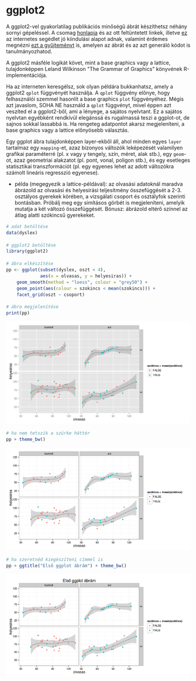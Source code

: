 # ggplot2 

A ggplot2-vel gyakorlatilag publikációs minőségű ábrát készíthetsz néhány 
sornyi gépeléssel. A csomag [honlapja](http://ggplot2.org/) és az ott 
feltüntetett linkek, illetve [ez](http://www.cookbook-r.com/Graphs/) az 
internetes segédlet jó kiindulási alapot adnak, valamint érdemes megnézni [ezt a gyűjteményt](http://shiny.stat.ubc.ca/r-graph-catalog/) is, amelyen az 
ábrát és az azt generáló kódot is tanulmányozhatod.

A ggplot2 másféle logikát követ, mint a base graphics vagy a lattice,
tulajdonképpen Leland Wilkinson "The Grammar of Graphics" könyvének 
R-implementációja. 

Ha az interneten keresgélsz, sok olyan példára bukkanhatsz, amely a ggplot2
`qplot` függvényét használja. A `qplot` függvény előnye, hogy felhasználói
szemmel hasonlít a base graphics `plot` függvényéhez. Mégis azt javaslom,
SOHA NE használd a `qplot` függvényt, mivel éppen azt veszíted el a ggplot2-ből,
ami a lényege, a sajátos nyelvtant. Ez a sajátos nyelvtan egyébként rendkívül
elegánssá és rugalmassá teszi a ggplot-ot, de sajnos sokkal lassabbá is. Ha
rengeteg adatpontot akarsz megjeleníteni, a base graphics vagy a lattice 
előnyösebb választás.

Egy ggplot ábra tulajdonképpen layer-ekből áll, ahol minden egyes `layer` 
tartalmaz egy `mapping`-et, azaz bizonyos változók leképezését valamilyen
grafikai paraméterré (pl. x vagy y tengely, szín, méret, alak stb.), egy 
`geom`-ot, azaz geometriai alakzatot (pl. pont, vonal, poligon stb.), és egy
esetleges statisztikai transzformációt (pl. egy egyenes lehet az adott 
változókra számolt lineáris regresszió egyenese).

- példa (megegyezik a lattice-példával): az olvasási adatoknál 
maradva ábrázold az olvasási és helyesírási teljesítmény összefüggését a 2-3. 
osztályos gyerekek körében, a vizsgálati csoport és osztályfok szerinti bontásban. Próbálj meg egy simításos görbét is megjeleníteni, amelyik mutatja a két változó összefüggését. Bónusz: ábrázold eltérő színnel az átlag alatti szókincsű gyerekeket.


```r
# adat betöltése
data(dyslex)

# ggplot2 betöltése
library(ggplot2)

# ábra elkészítése
pp <- ggplot(subset(dyslex, oszt < 4), 
             aes(x = olvasas, y = helyesiras)) +
    geom_smooth(method = "loess", colour = "grey50") +
    geom_point(aes(colour = szokincs < mean(szokincs))) + 
    facet_grid(oszt ~ csoport)

# ábra megjelenítése
print(pp)
```

![plot of chunk unnamed-chunk-1](figure/unnamed-chunk-1-1.png) 

```r
# ha nem tetszik a szürke háttér
pp + theme_bw()
```

![plot of chunk unnamed-chunk-1](figure/unnamed-chunk-1-2.png) 

```r
# ha szeretnéd kiegészíteni címmel is
pp + ggtitle("Első ggplot ábrám") + theme_bw()
```

![plot of chunk unnamed-chunk-1](figure/unnamed-chunk-1-3.png) 



